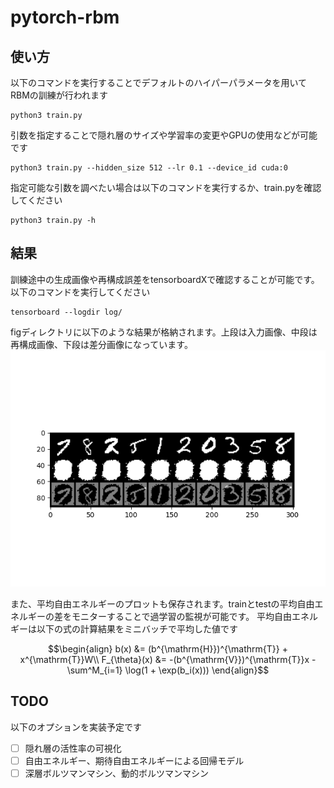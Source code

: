# pytorch-rbm
## 使い方
以下のコマンドを実行することでデフォルトのハイパーパラメータを用いてRBMの訓練が行われます
```
python3 train.py
```

引数を指定することで隠れ層のサイズや学習率の変更やGPUの使用などが可能です
```
python3 train.py --hidden_size 512 --lr 0.1 --device_id cuda:0
```

指定可能な引数を調べたい場合は以下のコマンドを実行するか、train.pyを確認してください
```
python3 train.py -h
```


## 結果
訓練途中の生成画像や再構成誤差をtensorboardXで確認することが可能です。以下のコマンドを実行してください
```
tensorboard --logdir log/
```

figディレクトリに以下のような結果が格納されます。上段は入力画像、中段は再構成画像、下段は差分画像になっています。
![reconst](fig/reconst_img.png)

また、平均自由エネルギーのプロットも保存されます。trainとtestの平均自由エネルギーの差をモニターすることで過学習の監視が可能です。
平均自由エネルギーは以下の式の計算結果をミニバッチで平均した値です
```math
\begin{align}
b(x) &= (b^{\mathrm{H}})^{\mathrm{T}} + x^{\mathrm{T}}W\\
F_{\theta}(x) &= -(b^{\mathrm{V}})^{\mathrm{T}}x - \sum^M_{i=1} \log(1 + \exp(b_i(x)))
\end{align}
```

## TODO
以下のオプションを実装予定です
+ [ ] 隠れ層の活性率の可視化 
+ [ ] 自由エネルギー、期待自由エネルギーによる回帰モデル
+ [ ] 深層ボルツマンマシン、動的ボルツマンマシン
